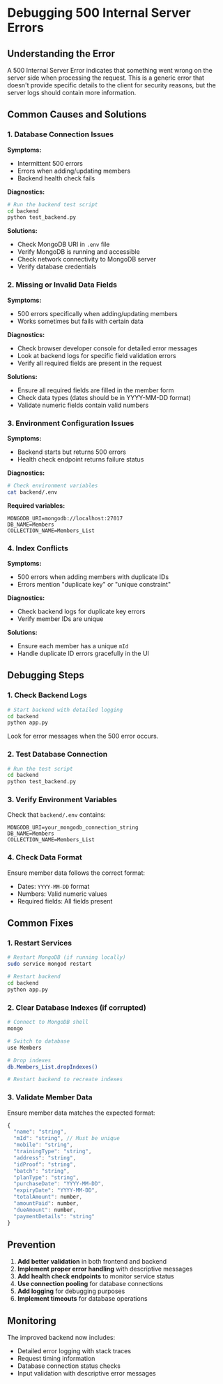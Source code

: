# Debugging 500 Internal Server Errors

## Understanding the Error

A 500 Internal Server Error indicates that something went wrong on the server side when processing the request. This is a generic error that doesn't provide specific details to the client for security reasons, but the server logs should contain more information.

## Common Causes and Solutions

### 1. Database Connection Issues

**Symptoms:**
- Intermittent 500 errors
- Errors when adding/updating members
- Backend health check fails

**Diagnostics:**
```bash
# Run the backend test script
cd backend
python test_backend.py
```

**Solutions:**
- Check MongoDB URI in `.env` file
- Verify MongoDB is running and accessible
- Check network connectivity to MongoDB server
- Verify database credentials

### 2. Missing or Invalid Data Fields

**Symptoms:**
- 500 errors specifically when adding/updating members
- Works sometimes but fails with certain data

**Diagnostics:**
- Check browser developer console for detailed error messages
- Look at backend logs for specific field validation errors
- Verify all required fields are present in the request

**Solutions:**
- Ensure all required fields are filled in the member form
- Check data types (dates should be in YYYY-MM-DD format)
- Validate numeric fields contain valid numbers

### 3. Environment Configuration Issues

**Symptoms:**
- Backend starts but returns 500 errors
- Health check endpoint returns failure status

**Diagnostics:**
```bash
# Check environment variables
cat backend/.env
```

**Required variables:**
```
MONGODB_URI=mongodb://localhost:27017
DB_NAME=Members
COLLECTION_NAME=Members_List
```

### 4. Index Conflicts

**Symptoms:**
- 500 errors when adding members with duplicate IDs
- Errors mention "duplicate key" or "unique constraint"

**Diagnostics:**
- Check backend logs for duplicate key errors
- Verify member IDs are unique

**Solutions:**
- Ensure each member has a unique `mId`
- Handle duplicate ID errors gracefully in the UI

## Debugging Steps

### 1. Check Backend Logs
```bash
# Start backend with detailed logging
cd backend
python app.py
```

Look for error messages when the 500 error occurs.

### 2. Test Database Connection
```bash
# Run the test script
cd backend
python test_backend.py
```

### 3. Verify Environment Variables
Check that `backend/.env` contains:
```
MONGODB_URI=your_mongodb_connection_string
DB_NAME=Members
COLLECTION_NAME=Members_List
```

### 4. Check Data Format
Ensure member data follows the correct format:
- Dates: `YYYY-MM-DD` format
- Numbers: Valid numeric values
- Required fields: All fields present

## Common Fixes

### 1. Restart Services
```bash
# Restart MongoDB (if running locally)
sudo service mongod restart

# Restart backend
cd backend
python app.py
```

### 2. Clear Database Indexes (if corrupted)
```bash
# Connect to MongoDB shell
mongo

# Switch to database
use Members

# Drop indexes
db.Members_List.dropIndexes()

# Restart backend to recreate indexes
```

### 3. Validate Member Data
Ensure member data matches the expected format:
```javascript
{
  "name": "string",
  "mId": "string", // Must be unique
  "mobile": "string",
  "trainingType": "string",
  "address": "string",
  "idProof": "string",
  "batch": "string",
  "planType": "string",
  "purchaseDate": "YYYY-MM-DD",
  "expiryDate": "YYYY-MM-DD",
  "totalAmount": number,
  "amountPaid": number,
  "dueAmount": number,
  "paymentDetails": "string"
}
```

## Prevention

1. **Add better validation** in both frontend and backend
2. **Implement proper error handling** with descriptive messages
3. **Add health check endpoints** to monitor service status
4. **Use connection pooling** for database connections
5. **Add logging** for debugging purposes
6. **Implement timeouts** for database operations

## Monitoring

The improved backend now includes:
- Detailed error logging with stack traces
- Request timing information
- Database connection status checks
- Input validation with descriptive error messages
